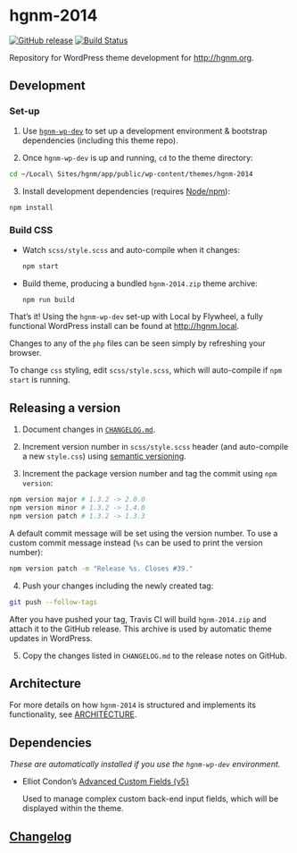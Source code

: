 # hgnm-2014

[![GitHub release](https://img.shields.io/github/release/hgnm/hgnm-2014.svg?maxAge=2592000)](https://github.com/HGNM/hgnm-2014/releases/latest) [![Build Status](https://travis-ci.org/HGNM/hgnm-2014.svg?branch=master)](https://travis-ci.org/HGNM/hgnm-2014)

Repository for WordPress theme development for <http://hgnm.org>.

## Development

### Set-up

1. Use [`hgnm-wp-dev`](https://github.com/HGNM/hgnm-wp-dev) to set up a development environment & bootstrap dependencies (including this theme repo).

2. Once `hgnm-wp-dev` is up and running, `cd` to the theme directory:
  ```sh
  cd ~/Local\ Sites/hgnm/app/public/wp-content/themes/hgnm-2014
  ```

3. Install development dependencies (requires [Node/npm](https://nodejs.org/)):
  ```sh
  npm install
  ```

### Build CSS
- Watch `scss/style.scss` and auto-compile when it changes:

  ```sh
  npm start
  ```

- Build theme, producing a bundled `hgnm-2014.zip` theme archive:

    ```sh
    npm run build
    ```

That’s it! Using the `hgnm-wp-dev` set-up with Local by Flywheel, a fully functional WordPress install can be found at <http://hgnm.local>.

Changes to any of the `php` files can be seen simply by refreshing your browser.

To change `css` styling, edit `scss/style.scss`, which will auto-compile if `npm start` is running.

## Releasing a version

1. Document changes in [`CHANGELOG.md`](CHANGELOG.md).

2. Increment version number in `scss/style.scss` header (and auto-compile a new `style.css`) using [semantic versioning](http://semver.org/).

3. Increment the package version number and tag the commit using `npm version`:
  ```sh
  npm version major # 1.3.2 -> 2.0.0
  npm version minor # 1.3.2 -> 1.4.0
  npm version patch # 1.3.2 -> 1.3.3
  ```
  A default commit message will be set using the version number. To use a custom commit message instead (`%s` can be used to print the version number):
  ```sh
  npm version patch -m "Release %s. Closes #39."
  ```

4. Push your changes including the newly created tag:
  ```sh
  git push --follow-tags
  ```

  After you have pushed your tag, Travis CI will build `hgnm-2014.zip` and attach it to the GitHub release. This archive is used by automatic theme updates in WordPress.

5. Copy the changes listed in `CHANGELOG.md` to the release notes on GitHub.

## Architecture

For more details on how `hgnm-2014` is structured and implements its functionality, see [ARCHITECTURE](ARCHITECTURE.md).

## Dependencies

_These are automatically installed if you use the `hgnm-wp-dev` environment._

- Elliot Condon’s [Advanced Custom Fields {v5}](https://www.advancedcustomfields.com/pro/)

  Used to manage complex custom back-end input fields, which will be displayed within the theme.

## [Changelog](CHANGELOG.md)
